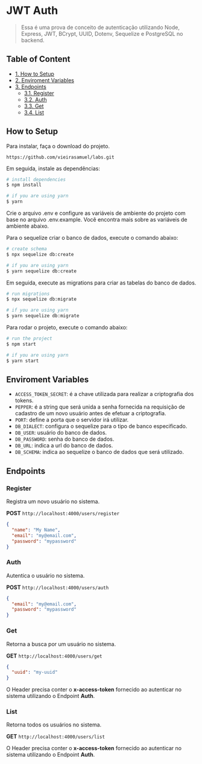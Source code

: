# JWT Auth

> Essa é uma prova de conceito de autenticação utilizando Node,  Express, JWT,   BCrypt, UUID, Dotenv, Sequelize e PostgreSQL no backend.

## Table of Content

  - [1. How to Setup](#how-to-setup)
  - [2. Enviroment Variables](#enviroment-variables)
  - [3. Endpoints](#endpoints)
    - [3.1. Register](#register)
    - [3.2. Auth](#auth)
    - [3.3. Get](#get)
    - [3.4. List](#list)
  
## How to Setup

Para instalar, faça o download do projeto.

```
https://github.com/vieirasamuel/labs.git
```
Em seguida, instale as dependências:

```sh
# install dependencies
$ npm install

# if you are using yarn
$ yarn
```

Crie o arquivo .env e configure as variáveis de ambiente do projeto com base no arquivo .env.example. Você encontra mais sobre as variáveis de ambiente abaixo.

Para o sequelize criar o banco de dados, execute o comando abaixo:

```sh
# create schema
$ npx sequelize db:create

# if you are using yarn
$ yarn sequelize db:create
```

Em seguida, execute as migrations para criar as tabelas do banco de dados.

```sh
# run migrations
$ npx sequelize db:migrate

# if you are using yarn
$ yarn sequelize db:migrate
```

Para rodar o projeto, execute o comando abaixo:

```sh
# run the project
$ npm start

# if you are using yarn
$ yarn start
```

## Enviroment Variables

- `ACCESS_TOKEN_SECRET`: é a chave utilizada para realizar a criptografia dos tokens.
- `PEPPER`: é a string que será unida a senha fornecida na requisição de cadastro de um novo usuário antes de efetuar a criptografia.
- `PORT`: define a porta que o servidor irá utilizar.
- `DB_DIALECT`: configura o sequelize para o tipo de banco especificado.
- `DB_USER`: usuário do banco de dados.
- `DB_PASSWORD`: senha do banco de dados.
- `DB_URL`: indica a url do banco de dados.
- `DB_SCHEMA`: indica ao sequelize o banco de dados que será utilizado.

## Endpoints

### Register

Registra um novo usuário no sistema.

**POST** `http://localhost:4000/users/register`

```json
{
  "name": "My Name",
  "email": "my@email.com",
  "password": "mypassword"
}
```

### Auth

Autentica o usuário no sistema.

**POST** `http://localhost:4000/users/auth`

```json
{
  "email": "my@email.com",
  "password": "mypassword"
}
```

### Get

Retorna a busca por um usuário no sistema.

**GET** `http://localhost:4000/users/get`

```json
{
  "uuid": "my-uuid"
}
```

O Header precisa conter o **x-access-token** fornecido ao autenticar no sistema utilizando o Endpoint **Auth**.

### List

Retorna todos os usuários no sistema.

**GET** `http://localhost:4000/users/list`

O Header precisa conter o **x-access-token** fornecido ao autenticar no sistema utilizando o Endpoint **Auth**.
